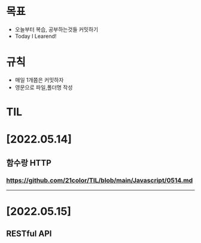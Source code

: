 목표
=======
* 오늘부터 복습, 공부하는것들 커밋하기
* Today I Learend! 

규칙 
=======

* 매일 1개쯤은 커밋하자
* 영문으로 파일,폴더명 작성

TIL
=======
# [2022.05.14] 
 ## 함수랑 HTTP
  ### https://github.com/21color/TIL/blob/main/Javascript/0514.md
--------------
# [2022.05.15]
  ## RESTful API
  ### 